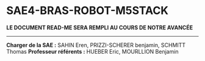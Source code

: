 # SAE4-BRAS-ROBOT-M5STACK

**LE DOCUMENT READ-ME SERA REMPLI AU COURS DE NOTRE AVANCÉE**

----------------------------------------------------------------

**Charger de la SAE :** SAHIN Eren, PRIZZI-SCHERER benjamin, SCHMITT Thomas
**Professeur référents :** HUEBER Eric, MOURLLION Benjamin
